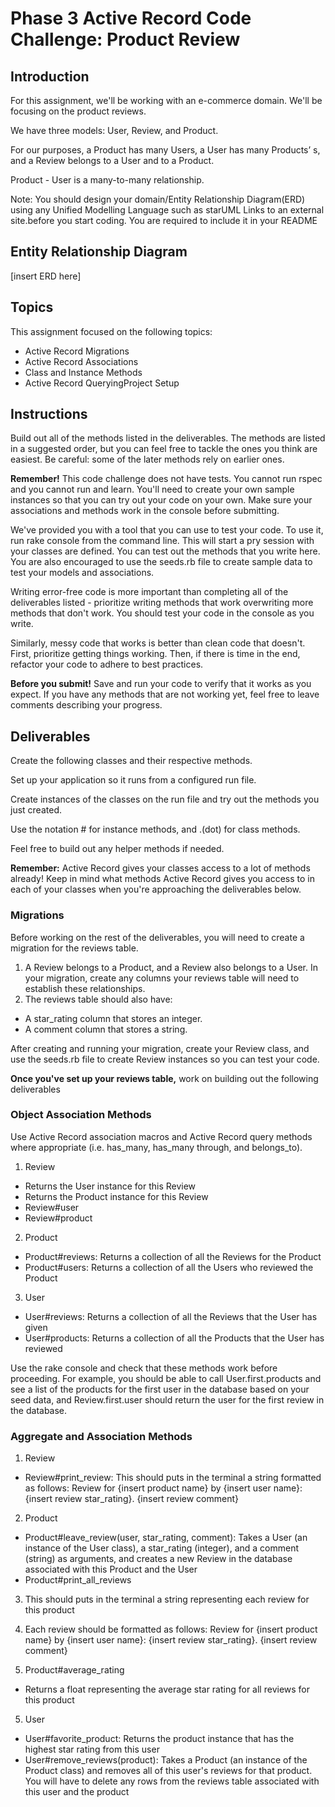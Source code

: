 # Phase 3 Active Record Code Challenge: Product Review

## Introduction
For this assignment, we'll be working with an e-commerce domain. We'll be focusing on the product reviews.

We have three models: User, Review, and Product.

For our purposes, a Product has many Users, a User has many Products’ s, and a Review belongs to a User and to a Product.
 
Product - User is a many-to-many relationship.

Note: You should design your domain/Entity Relationship Diagram(ERD) using any Unified Modelling Language such as starUML Links to an external site.before you start coding. You are required to include it in your README

## Entity Relationship Diagram

[insert ERD here]


## Topics
This assignment focused on the following topics:

- Active Record Migrations
- Active Record Associations
- Class and Instance Methods
- Active Record QueryingProject Setup

## Instructions
Build out all of the methods listed in the deliverables. The methods are listed in a suggested order, but you can feel free to tackle the ones you think are easiest. Be careful: some of the later methods rely on earlier ones.

**Remember!** This code challenge does not have tests. You cannot run rspec and you cannot run and learn. You'll need to create your own sample instances so that you can try out your code on your own. Make sure your associations and methods work in the console before submitting.

We've provided you with a tool that you can use to test your code. To use it, run rake console from the command line. This will start a pry session with your classes are defined. You can test out the methods that you write here. You are also encouraged to use the seeds.rb file to create sample data to test your models and associations.

Writing error-free code is more important than completing all of the deliverables listed - prioritize writing methods that work overwriting more methods that don't work. You should test your code in the console as you write.

Similarly, messy code that works is better than clean code that doesn't. First, prioritize getting things working. Then, if there is time in the end, refactor your code to adhere to best practices.

**Before you submit!** Save and run your code to verify that it works as you expect. If you have any methods that are not working yet, feel free to leave comments describing your progress.

## Deliverables

Create the following classes and their respective methods.

Set up your application so it runs from a configured run file. 

Create instances of the classes on the run file and try out the methods you just created.

Use the notation # for instance methods, and .(dot) for class methods.

Feel free to build out any helper methods if needed.

**Remember:** Active Record gives your classes access to a lot of methods already! Keep in mind what methods Active Record gives you access to in each of your classes when you're approaching the deliverables below.

### Migrations
Before working on the rest of the deliverables, you will need to create a migration for the reviews table.

1. A Review belongs to a Product, and a Review also belongs to a User. In your migration, create any columns your reviews table will need to establish these relationships.
2. The reviews table should also have:
- A star_rating column that stores an integer.
- A comment column that stores a string.

After creating and running your migration, create your Review class, and use the seeds.rb file to create Review instances so you can test your code.

**Once you've set up your reviews table,** work on building out the following deliverables

### Object Association Methods
Use Active Record association macros and Active Record query methods where appropriate (i.e. has_many, has_many through, and belongs_to).

1. Review
- Returns the User instance for this Review
- Returns the Product instance for this Review
- Review#user
- Review#product

2. Product
- Product#reviews: Returns a collection of all the Reviews for the Product
- Product#users: Returns a collection of all the Users who reviewed the Product
 
3. User
- User#reviews: Returns a collection of all the Reviews that the User has given
- User#products: Returns a collection of all the Products that the User has reviewed

Use the rake console and check that these methods work before proceeding. For example, you should be able to call User.first.products and see a list of the products for the first user in the database based on your seed data, and Review.first.user should return the user for the first review in the database.

### Aggregate and Association Methods
1. Review
- Review#print_review: This should puts in the terminal a string formatted as follows: Review for {insert product name} by {insert user name}: {insert review star_rating}. {insert review comment}

2. Product
- Product#leave_review(user, star_rating, comment): Takes a User (an instance of the User class), a star_rating (integer), and a comment (string) as arguments, and creates a new Review in the database associated with this Product and the User
- Product#print_all_reviews

3. This should puts in the terminal a string representing each review for this product
4. Each review should be formatted as follows: Review for {insert product name} by {insert user name}: {insert review star_rating}. {insert review comment}

4. Product#average_rating
- Returns a float representing the average star rating for all reviews for this product

5. User
- User#favorite_product: Returns the product instance that has the highest star rating from this user
- User#remove_reviews(product): Takes a Product (an instance of the Product class) and removes all of this user's reviews for that product. You will have to delete any rows from the reviews table associated with this user and the product
